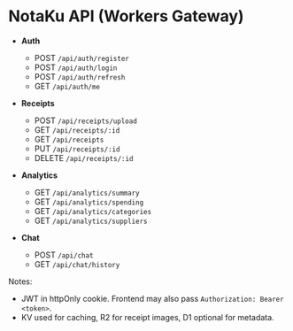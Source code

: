 # NotaKu API (Workers Gateway)

- **Auth**
  - POST `/api/auth/register`
  - POST `/api/auth/login`
  - POST `/api/auth/refresh`
  - GET  `/api/auth/me`

- **Receipts**
  - POST `/api/receipts/upload`
  - GET  `/api/receipts/:id`
  - GET  `/api/receipts`
  - PUT  `/api/receipts/:id`
  - DELETE `/api/receipts/:id`

- **Analytics**
  - GET `/api/analytics/summary`
  - GET `/api/analytics/spending`
  - GET `/api/analytics/categories`
  - GET `/api/analytics/suppliers`

- **Chat**
  - POST `/api/chat`
  - GET  `/api/chat/history`

Notes:
- JWT in httpOnly cookie. Frontend may also pass `Authorization: Bearer <token>`.
- KV used for caching, R2 for receipt images, D1 optional for metadata.
